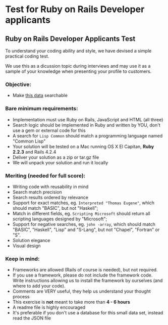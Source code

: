 # Test for Ruby on Rails Developer applicants

## Ruby on Rails Developer Applicants Test

To understand your coding ability and style, we have devised a simple practical coding test.
		
We use this as a dicussion topic during interviews and may use it as a sample of your knowledge when presenting your profile to customers.

### Objective:
			
* Make [this data](db/seeds/data.json) searchable

### Bare minimum requirements:

* Implementation must use Ruby on Rails, JavaScript and HTML (all three)
* Search logic should be implemented in Ruby and written by YOU, don't use a gem or external code for this
* A search for `Lisp Common` should match a programming language named "Common Lisp"
* Your solution will be tested on a Mac running OS X El Capitan, **Ruby 2.2.3** and Rails 4.2.4
* Deliver your solution as a zip or tar.gz file
* We will unpack your solution and run it locally

### Meriting (needed for full score):

* Writing code with reusability in mind
* Search match precision
* Search results ordered by relevance
* Support for exact matches, eg. `Interpreted "Thomas Eugene"`, which should match "BASIC", but not "Haskell";
* Match in different fields, eg. `Scripting Microsoft` should return all scripting languages designed by "Microsoft";
* Support for negative searches, eg. `john -array`, which should match "BASIC", "Haskell", "Lisp" and "S-Lang", but not "Chapel", "Fortran" or "S".
* Solution elegance
* Visual design

### Keep in mind:

* Frameworks are allowed (Rails of course is needed), but not required.
* If you use a framework, please do not include the framework code. Write instructions allowing us to install the framework by ourselves (and where to add your code).
* Comments are VERY useful, they help us understand your thought process
* This exercise is **not** meant to take more than **4 - 6 hours**
* A readme file is highly encouraged
* It's preferable if you don't use a database for this small data set, instead read the JSON file
